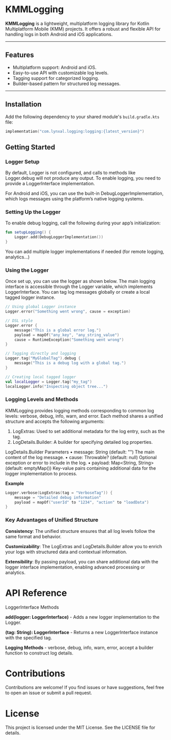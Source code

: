 # KMMLogging

**KMMLogging** is a lightweight, multiplatform logging library for Kotlin Multiplatform Mobile (KMM) projects. It offers a robust and flexible API for handling logs in both Android and iOS applications.

---

## Features

- Multiplatform support: Android and iOS.
- Easy-to-use API with customizable log levels.
- Tagging support for categorized logging.
- Builder-based pattern for structured log messages.

---

## Installation

Add the following dependency to your shared module's `build.gradle.kts` file:

```kotlin
implementation("com.lynxal.logging:logging:{latest_version}")
```

## Getting Started

### Logger Setup

By default, Logger is not configured, and calls to methods like Logger.debug will not produce any output. To enable logging, you need to provide a LoggerInterface implementation.

For Android and iOS, you can use the built-in DebugLoggerImplementation, which logs messages using the platform’s native logging systems.

### Setting Up the Logger

To enable debug logging, call the following during your app’s initialization:

```kotlin
fun setupLogging() {
    Logger.add(DebugLoggerImplementation())
}
```

You can add multiple logger implementations if needed (for remote logging, analytics...)

### Using the Logger

Once set up, you can use the logger as shown below. The main logging interface is accessible through the Logger variable, which implements LoggerInterface. You can tag log messages globally or create a local tagged logger instance.

```kotlin
// Using global Logger instance
Logger.error("Something went wrong", cause = exception)

// DSL style
Logger.error {
    message("This is a global error log.")
    payload = mapOf("any_key", "any_string_value")
    cause = RuntimeException("Something went wrong")
}

// Tagging directly and logging
Logger.tag("MyGlobalTag").debug {
    message("This is a debug log with a global tag.")
}

// Creating local tagged logger
val localLogger = Logger.tag("my_tag")
localLogger.info("Inspecting object tree...")
```

### Logging Levels and Methods

KMMLogging provides logging methods corresponding to common log levels: verbose, debug, info, warn, and error. Each method shares a unified structure and accepts the following arguments:
1.	LogExtras: Used to set additional metadata for the log entry, such as the tag.
2.	LogDetails.Builder: A builder for specifying detailed log properties.

LogDetails.Builder Parameters
•	message: String (default: "")
The main content of the log message.
•	cause: Throwable? (default: null)
Optional exception or error to include in the log.
•	payload: Map<String, String> (default: emptyMap())
Key-value pairs containing additional data for the logger implementation to process.

**Example**
```kotlin
Logger.verbose(LogExtras(tag = "VerboseTag")) {
    message = "Detailed debug information"
    payload = mapOf("userId" to "1234", "action" to "loadData")
}
```

### Key Advantages of Unified Structure
**Consistency**: The unified structure ensures that all log levels follow the same format and behavior.  

**Customizability**: The LogExtras and LogDetails.Builder allow you to enrich your logs with structured data and contextual information.  

**Extensibility**: By passing payload, you can share additional data with the logger interface implementation, enabling advanced processing or analytics.  

# API Reference

LoggerInterface Methods

**add(logger: LoggerInterface)** - Adds a new logger implementation to the Logger.  

**(tag: String): LoggerInterface** - Returns a new LoggerInterface instance with the specified tag.  

**Logging Methods** - verbose, debug, info, warn, error, accept a builder function to construct log details.  

# Contributions

Contributions are welcome! If you find issues or have suggestions, feel free to open an issue or submit a pull request.

# License

This project is licensed under the MIT License. See the LICENSE file for details.